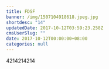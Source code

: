 ```yaml
---
title: FDSF
banner: /img/1507104918618.jpeg.jpg
shortdesc: "14"
updatedDate: 2017-10-12T03:59:23.258Z
cmsUserSlug: ""
date: 2017-10-12T00:00:00+08:00
categories: null
---
```


4214214214